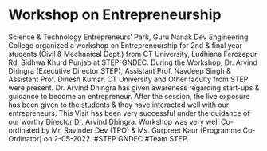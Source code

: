 # Workshop on Entrepreneurship
Science & Technology Entrepreneurs’ Park, Guru Nanak Dev Engineering College organized a workshop on Entrepreneurship for 2nd & final year students (Civil & Mechanical Dept.) from CT University, Ludhiana Ferozepur Rd, Sidhwa Khurd Punjab at STEP-GNDEC. During the Workshop, Dr. Arvind Dhingra (Executive Director STEP), Assistant Prof. Navdeep Singh & Assistant Prof. Dinesh Kumar, CT University and Other faculty from STEP were present. Dr. Arvind Dhingra has given awareness regarding start-ups & guidance to become an entrepreneur. After the session, the live exposure has been given to the students & they have interacted well with our entrepreneurs. This Visit has been very successful under the guidance of our worthy Director Dr. Arvind Dhingra. Workshop was very well Co-ordinated by Mr. Ravinder Dev (TPO) & Ms. Gurpreet Kaur (Programme Co-Ordinator) on 2-05-2022. #STEP GNDEC #Team STEP.